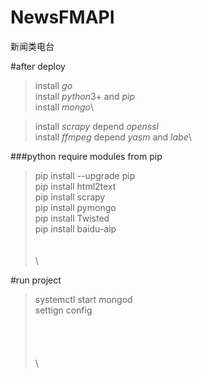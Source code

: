 # NewsFMAPI
新闻类电台

#after deploy
>install *go*\
>install *python*3+ and *pip*\
>install *mongo*\

>install *scrapy* depend *openssl*\
>install *ffmpeg* depend *yasm* and *labe*\

###python require modules from pip
>pip install --upgrade pip\
>pip install html2text\
>pip install scrapy\
>pip install pymongo\
>pip install Twisted\
>pip install baidu-aip\
>\
>\
>\

#run project
>systemctl start mongod\
>settign config\
>\
>\
>\
>\
>\